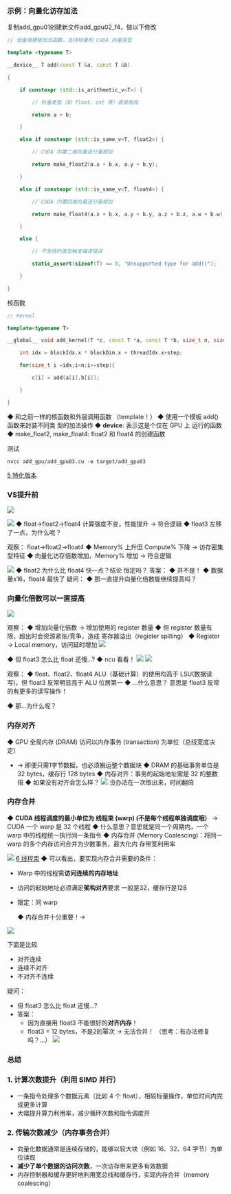 ### 示例：向量化访存加法

复制add_gpu01创建新文件add_gpu02_f4，做以下修改
```c++
// 设备端模板加法函数，支持标量和 CUDA 向量类型

template <typename T>

__device__ T add(const T &a, const T &b)

{

    if constexpr (std::is_arithmetic_v<T>) {

        // 标量类型（如 float、int 等）直接相加

        return a + b;

    }

    else if constexpr (std::is_same_v<T, float2>) {

        // CUDA 内置二维向量逐分量相加

        return make_float2(a.x + b.x, a.y + b.y);

    }

    else if constexpr (std::is_same_v<T, float4>) {

        // CUDA 内置四维向量逐分量相加

        return make_float4(a.x + b.x, a.y + b.y, a.z + b.z, a.w + b.w);

    }

    else {

        // 不支持的类型触发编译错误

        static_assert(sizeof(T) == 0, "Unsupported type for add()");

    }

}
```
核函数
```c++
// Kernel

template<typename T>

__global__ void add_kernel(T *c, const T *a, const T *b, size_t n, size_t step) {

    int idx = blockIdx.x * blockDim.x + threadIdx.x+step;

    for(size_t i =idx;i<n;i+=step){

        c[i] = add(a[i],b[i]);

    }

}
```
◆ 和之前一样的核函数和外层调用函数 （template！） 
◆ 使用一个模板 add() 函数来封装不同类 型的加法操作 
◆ __device__: 表示这是个仅在 GPU 上 运行的函数 
◆ make_float2, make_float4: float2 和 float4 的创建函数

测试
```
nvcc add_gpu/add_gpu03.cu -o target/add_gpu03
```
[5 特化版本](chatgpt/5%20特化版本.md)
### VS提升前
![](asserts/Pasted%20image%2020250812162825.png)

![](asserts/Pasted%20image%2020250812163132.png)
◆ float->float2->float4 计算强度不变，性能提升 → 符合逻辑 ◆ float3 左移了一点，为什么呢？

观察： float->float2->float4 
◆ Memory% 上升但 Compute% 下降 → 访存密集型特征 
◆ 向量化访存倍数增加，Memory% 增加 → 符合逻辑

![](asserts/Pasted%20image%2020250812164336.png)
◆ float2 为什么比 float4 快一点？结论 恒定吗？ 
答案： ◆ 并不是！
◆ 数据量x16，float4 最快了 
疑问： 
◆ 那一直提升向量化倍数能继续提高吗？

### 向量化倍数可以一直提高

![](asserts/Pasted%20image%2020250812164514.png)

观察： 
◆ 增加向量化倍数 → 增加使用的 register 数量 
◆ 但 register 数量有限，超出时会资源紧张/竞争，造成 寄存器溢出（register spilling） 
◆ Register → Local memory，访问延时增加
![](asserts/Pasted%20image%2020250812164636.png)

◆ 但 float3 怎么比 float 还慢…? ◆ ncu 看看！
![](asserts/Pasted%20image%2020250812164740.png)
![](asserts/Pasted%20image%2020250812164756.png)

观察： 
◆ float、float2、float4 ALU（基础计算）的使用均高于 LSU(数据读写)，但 float3 反常明显高于 ALU 位居第一 
◆ …什么意思？
意思是 float3 反常的有更多的读写操作！

◆ 那…为什么呢？
### 内存对齐
◆ GPU 全局内存 (DRAM) 访问以内存事务 (transaction) 为单位（总线宽度决定） 
- → 即便只需1字节数据，也必须搬运整个数据块 
◆ DRAM 的基础事务单位是 32 bytes，缓存行 128 bytes 
◆ 内存对齐：事务的起始地址需是 32 的整数倍 
◆ 如果没有对齐会怎么样？
![](asserts/Pasted%20image%2020250812165233.png)
没办法在一次取出来，时间翻倍

### 内存合并
◆ **CUDA 线程调度的最小单位为 线程束 (warp) (不是每个线程单独调度哦）** 
	→ CUDA 一个 warp 是 32 个线程 
◆ 什么意思？意思就是同一个周期内，一个 warp 中的线程统一执行同一条指令 
◆ 内存合并 (Memory Coalescing)：将同一 warp 的多个内存访问合并为少数事务，最大化内 存带宽利用率

![](asserts/Pasted%20image%2020250812165417.png)
[6 线程束](chatgpt/6%20线程束.md)
◆ 可以看出，要实现内存合并需要的条件： 
- Warp 中的线程需**访问连续的内存地址** 
- 访问的起始地址必须满足**架构对齐**要求  一般是32，缓存行是128
- 限定：同 warp
 
  ◆ 内存合并十分重要！→

![](asserts/Pasted%20image%2020250812200913.png)

下面是比较
- 对齐连续
- 连续不对齐
- 不对齐不连续

疑问： 
- 但 float3 怎么比 float 还慢…? 
- 答案： 
	- 因为直接用 float3 不能很好的**对齐内存**！ 
	- float3 = 12 bytes，不是2的幂次 → 无法合并！ （思考：有办法修复吗？…）
![](asserts/Pasted%20image%2020250812201203.png)
### 总结
### 1. 计算次数提升（利用 SIMD 并行）
- 一条指令处理多个数据元素（比如 4 个 float），相较标量操作，单位时间内完成更多计算
- 大幅提升算力利用率，减少循环次数和指令调度开
### 2. 传输次数减少（内存事务合并）
- 向量化数据通常是连续存储的，能够以较大块（例如 16、32、64 字节）为单位读取
- **减少了单个数据的访问次数**，一次访存带来更多有效数据
- 内存控制器和缓存更好地利用宽总线和缓存行，实现内存合并（memory coalescing）